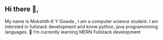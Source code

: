 ## Hi there 👋, 
My name is Mokshith K Y Gowda , I am a computer science student. I am intersted in fullstack development and know python, java programmming languages.
🌱 I’m currently learning MERN Fullstack development

<!--
**Mokshith07gowda/Mokshith07gowda** is a ✨ _special_ ✨ repository because its `README.md` (this file) appears on your GitHub profile.

Here are some ideas to get you started:

- 🔭 I’m currently working on ...
- 🌱 I’m currently learning ...
- 👯 I’m looking to collaborate on ...
- 🤔 I’m looking for help with ...
- 💬 Ask me about ...
- 📫 How to reach me: ...
- 😄 Pronouns: ...
- ⚡ Fun fact: ...
-->
